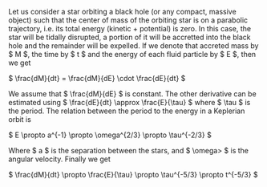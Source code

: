 Let us consider a star orbiting a black hole (or any compact, massive object) such that the center of mass of the orbiting star is on a parabolic trajectory, i.e. its total energy (kinetic + potential) is zero. In this case, the star will be tidally disrupted, a portion of it will be accretted into the black hole and the remainder will be expelled. If we denote that accreted mass by $ M $, the time by $ t $ and the energy of each fluid particle by $ E $, then we get

$ \frac{dM}{dt} = \frac{dM}{dE} \cdot \frac{dE}{dt} $

We assume that $ \frac{dM}{dE} $ is constant. The other derivative can be estimated using $ \frac{dE}{dt} \approx \frac{E}{\tau} $ where $ \tau $ is the period. The relation between the period to the energy in a Keplerian orbit is

$ E \propto a^{-1} \propto \omega^{2/3} \propto \tau^{-2/3} $

Where $ a $ is the separation between the stars, and $ \omega> $ is the angular velocity. Finally we get

$ \frac{dM}{dt} \propto \frac{E}{\tau} \propto \tau^{-5/3} \propto t^{-5/3} $
